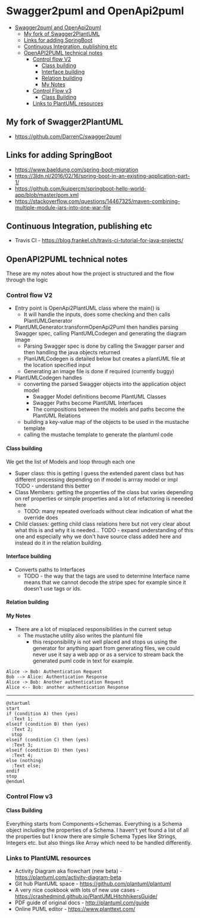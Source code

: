 # Swagger2puml and OpenApi2puml

- [Swagger2puml and OpenApi2puml](#swagger2puml-and-openapi2puml)
  - [My fork of Swagger2PlantUML](#my-fork-of-swagger2plantuml)
  - [Links for adding SpringBoot](#links-for-adding-springboot)
  - [Continuous Integration, publishing etc](#continuous-integration-publishing-etc)
  - [OpenAPI2PUML technical notes](#openapi2puml-technical-notes)
    - [Control flow V2](#control-flow-v2)
      - [Class building](#class-building)
      - [Interface building](#interface-building)
      - [Relation building](#relation-building)
      - [My Notes](#my-notes)
    - [Control Flow v3](#control-flow-v3)
      - [Class Building](#class-building-1)
    - [Links to PlantUML resources](#links-to-plantuml-resources)

## My fork of Swagger2PlantUML

- <https://github.com/DarrenC/swagger2puml>

## Links for adding SpringBoot

- <https://www.baeldung.com/spring-boot-migration>
- <https://3ldn.nl/2016/02/16/spring-boot-in-an-existing-application-part-1/>
- <https://github.com/kuipercm/springboot-hello-world-app/blob/master/pom.xml>
- <https://stackoverflow.com/questions/14467325/maven-combining-multiple-module-jars-into-one-war-file>

## Continuous Integration, publishing etc

- Travis CI -
    <https://blog.frankel.ch/travis-ci-tutorial-for-java-projects/>

## OpenAPI2PUML technical notes

These are my notes about how the project is structured and the flow
through the logic

### Control flow V2

- Entry point is OpenApi2PlantUML class where the main() is
  - It will handle the inputs, does some checking and then calls
        PlantUMLGenerator
- PlantUMLGenerator.transformOpenApi2Puml then handles parsing Swagger
    spec, calling PlantUMLCodegen and generating the diagram image
  - Parsing Swagger spec is done by calling the Swagger parser and
        then handling the java objects returned
  - PlanUMLCodegen is detailed below but creates a plantUML file at
        the location specified input
  - Generating an image file is done if required (currently buggy)
- PlantUMLCodegen handles
  - converting the parsed Swagger objects into the application
        object model
    - Swagger Model definitions become PlantUML Classes
    - Swagger Paths become PlantUML Interfaces
    - The compositions between the models and paths become the
            PlantUML Relations
  - building a key-value map of the objects to be used in the
        mustache template
  - calling the mustache template to generate the plantuml code

#### Class building

We get the list of Models and loop through each one

- Super class: this is getting I guess the extended parent class but has different processing depending on if model is arrray model or impl TODO - understand this better
- Class Members: getting the properties of the class but varies depending on ref properties or simple properties and a lot of refactoring is neeeded here 
  - TODO: many repeated overloads without clear indication of what the override does
- Child classes: getting child class relations here but not very clear about what this is and why it is needed... TODO - expand understanding of this one and especially why we don't have source class added here and instead do it in the relation building.

#### Interface building

- Converts paths to Interfaces
  - TODO - the way that the tags are used to determine Interface name means that we cannot decode the stripe spec for example since it doesn't use tags or ids.

#### Relation building

#### My Notes

- There are a lot of misplaced responsibilities in the current setup
  - The mustache utility also writes the plantuml file
    - this responsibility is not well placed and stops us using the generator for anything apart from generating files, we could never use it say a web app or as a service to stream back the generated puml code in text for example.


```plantuml
Alice -> Bob: Authentication Request
Bob --> Alice: Authentication Response
Alice -> Bob: Another authentication Request
Alice <-- Bob: another authentication Response
```

---

```plantuml
@startuml
start
if (condition A) then (yes)
  :Text 1;
elseif (condition B) then (yes)
  :Text 2;
  stop
elseif (condition C) then (yes)
  :Text 3;
elseif (condition D) then (yes)
  :Text 4;
else (nothing)
  :Text else;
endif
stop
@enduml
```

### Control Flow v3


#### Class Building

Everything starts from Components->Schemas. Everything is a Schema object including the properties of a Schema. I haven't yet found a list of all the properties but I know there are simple Schema Types like Strings, Integers etc. but also things like Array which need to be handled differently.

### Links to PlantUML resources

- Activity Diagram aka flowchart (new beta) -
    <https://plantuml.com/activity-diagram-beta>
- Git hub PlantUML space - <https://github.com/plantuml/plantuml>
- A very nice cookbook with lots of new use cases -
    <https://crashedmind.github.io/PlantUMLHitchhikersGuide/>
- PDF guide of original docs - <http://plantuml.com/guide>
- Online PUML editor - <https://www.planttext.com/>
